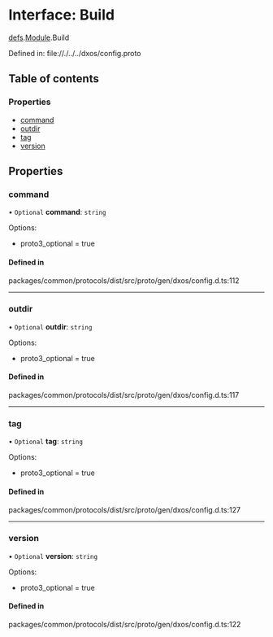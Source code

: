 # Interface: Build

[defs](../modules/dxos_config.defs.md).[Module](../modules/dxos_config.defs.Module.md).Build

Defined in:
  file://./../../dxos/config.proto

## Table of contents

### Properties

- [command](dxos_config.defs.Module.Build.md#command)
- [outdir](dxos_config.defs.Module.Build.md#outdir)
- [tag](dxos_config.defs.Module.Build.md#tag)
- [version](dxos_config.defs.Module.Build.md#version)

## Properties

### command

• `Optional` **command**: `string`

Options:
  - proto3_optional = true

#### Defined in

packages/common/protocols/dist/src/proto/gen/dxos/config.d.ts:112

___

### outdir

• `Optional` **outdir**: `string`

Options:
  - proto3_optional = true

#### Defined in

packages/common/protocols/dist/src/proto/gen/dxos/config.d.ts:117

___

### tag

• `Optional` **tag**: `string`

Options:
  - proto3_optional = true

#### Defined in

packages/common/protocols/dist/src/proto/gen/dxos/config.d.ts:127

___

### version

• `Optional` **version**: `string`

Options:
  - proto3_optional = true

#### Defined in

packages/common/protocols/dist/src/proto/gen/dxos/config.d.ts:122
